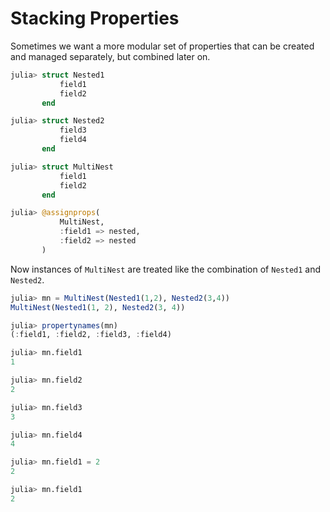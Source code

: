 # Stacking Properties


Sometimes we want a more modular set of properties that can be created and managed separately, but combined later on.

```julia
julia> struct Nested1
           field1
           field2
       end

julia> struct Nested2
           field3
           field4
       end

julia> struct MultiNest
           field1
           field2
       end

julia> @assignprops(
           MultiNest,
           :field1 => nested,
           :field2 => nested
       )

```

Now instances of `MultiNest` are treated like the combination of `Nested1` and `Nested2`.
```julia
julia> mn = MultiNest(Nested1(1,2), Nested2(3,4))
MultiNest(Nested1(1, 2), Nested2(3, 4))

julia> propertynames(mn)
(:field1, :field2, :field3, :field4)

julia> mn.field1
1

julia> mn.field2
2

julia> mn.field3
3

julia> mn.field4
4

julia> mn.field1 = 2
2

julia> mn.field1
2
```





